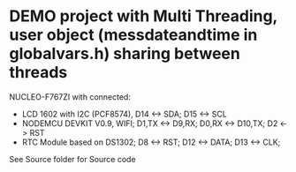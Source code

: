 # DEMO project with Multi Threading, user object (messdateandtime in globalvars.h) sharing between threads
 NUCLEO-F767ZI with connected:
* LCD 1602 with I2C (PCF8574), D14 <-> SDA; D15 <-> SCL
* NODEMCU DEVKIT V0.9, WIFI; D1,TX <-> D9,RX; D0,RX <-> D10,TX; D2 <-> RST
* RTC Module based on DS1302; D8 <-> RST; D12 <-> DATA; D13 <-> CLK; 

See Source folder for Source code
